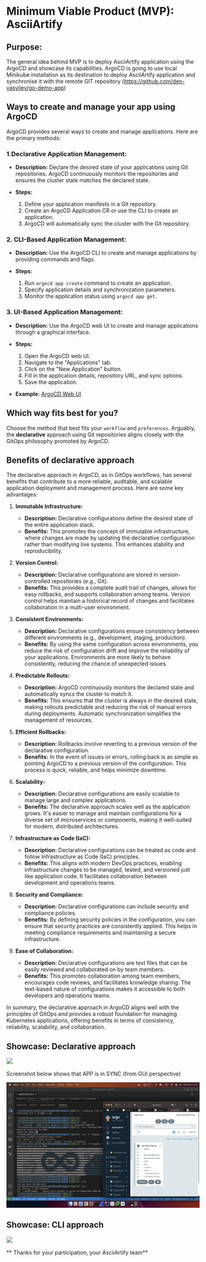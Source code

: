 # Minimum Viable Product (MVP): AsciiArtify

## Purpose:
The general idea behind MVP is to deploy AsciiArtify application using the ArgoCD and showcase its capabilities. ArgoCD is going to use local Minikube installation as its destination to deploy AsciiArtify application and synchronise it with the remote GIT repository (https://github.com/den-vasyliev/go-demo-app)

## Ways to create and manage your app using ArgoCD

ArgoCD provides several ways to create and manage applications. Here are the primary methods:

### 1.**Declarative Application Management:**

-   **Description:** Declare the desired state of your applications using Git repositories. ArgoCD continuously monitors the repositories and ensures the cluster state matches the declared state.
    
-   **Steps:**
    
    1.  Define your application manifests in a Git repository.
    2.  Create an ArgoCD Application CR or use the CLI to create an application.
    3.  ArgoCD will automatically sync the cluster with the Git repository.
    
### 2. **CLI-Based Application Management:**

-   **Description:** Use the ArgoCD CLI to create and manage applications by providing commands and flags.
    
-   **Steps:**
    
    1.  Run `argocd app create` command to create an application.
    2.  Specify application details and synchronization parameters.
    3.  Monitor the application status using `argocd app get`.

### 3. **UI-Based Application Management:**

-   **Description:** Use the ArgoCD web UI to create and manage applications through a graphical interface.
    
-   **Steps:**
    
    1.  Open the ArgoCD web UI.
    2.  Navigate to the "Applications" tab.
    3.  Click on the "New Application" button.
    4.  Fill in the application details, repository URL, and sync options.
    5.  Save the application.
-   **Example:** [ArgoCD Web UI](https://argoproj.github.io/argo-cd/getting_started/#2-access-the-argo-cd-ui)


## Which way fits best for you?

Choose the method that best fits your `workflow` and `preferences`. Arguably, the **declarative** approach using Git repositories aligns closely with the GitOps philosophy promoted by ArgoCD.

## Benefits of declarative approach

The declarative approach in ArgoCD, as in GitOps workflows, has several benefits that contribute to a more reliable, auditable, and scalable application deployment and management process. Here are some key advantages:

1.  **Immutable Infrastructure:**
    
    -   **Description:** Declarative configurations define the desired state of the entire application stack.
    -   **Benefits:** This promotes the concept of immutable infrastructure, where changes are made by updating the declarative configuration rather than modifying live systems. This enhances stability and reproducibility.
2.  **Version Control:**
    
    -   **Description:** Declarative configurations are stored in version-controlled repositories (e.g., Git).
    -   **Benefits:** This provides a complete audit trail of changes, allows for easy rollbacks, and supports collaboration among teams. Version control helps maintain a historical record of changes and facilitates collaboration in a multi-user environment.
3.  **Consistent Environments:**
    
    -   **Description:** Declarative configurations ensure consistency between different environments (e.g., development, staging, production).
    -   **Benefits:** By using the same configuration across environments, you reduce the risk of configuration drift and improve the reliability of your applications. Environments are more likely to behave consistently, reducing the chance of unexpected issues.
4.  **Predictable Rollouts:**
    
    -   **Description:** ArgoCD continuously monitors the declared state and automatically syncs the cluster to match it.
    -   **Benefits:** This ensures that the cluster is always in the desired state, making rollouts predictable and reducing the risk of manual errors during deployments. Automatic synchronization simplifies the management of resources.
5.  **Efficient Rollbacks:**
    
    -   **Description:** Rollbacks involve reverting to a previous version of the declarative configuration.
    -   **Benefits:** In the event of issues or errors, rolling back is as simple as pointing ArgoCD to a previous version of the configuration. This process is quick, reliable, and helps minimize downtime.
6.  **Scalability:**
    
    -   **Description:** Declarative configurations are easily scalable to manage large and complex applications.
    -   **Benefits:** The declarative approach scales well as the application grows. It's easier to manage and maintain configurations for a diverse set of microservices or components, making it well-suited for modern, distributed architectures.
7.  **Infrastructure as Code (IaC):**
    
    -   **Description:** Declarative configurations can be treated as code and follow Infrastructure as Code (IaC) principles.
    -   **Benefits:** This aligns with modern DevOps practices, enabling infrastructure changes to be managed, tested, and versioned just like application code. It facilitates collaboration between development and operations teams.
8.  **Security and Compliance:**
    
    -   **Description:** Declarative configurations can include security and compliance policies.
    -   **Benefits:** By defining security policies in the configuration, you can ensure that security practices are consistently applied. This helps in meeting compliance requirements and maintaining a secure infrastructure.
9.  **Ease of Collaboration:**
    
    -   **Description:** Declarative configurations are text files that can be easily reviewed and collaborated on by team members.
    -   **Benefits:** This promotes collaboration among team members, encourages code reviews, and facilitates knowledge sharing. The text-based nature of configurations makes it accessible to both developers and operations teams.

In summary, the declarative approach in ArgoCD aligns well with the principles of GitOps and provides a robust foundation for managing Kubernetes applications, offering benefits in terms of consistency, reliability, scalability, and collaboration.

## Showcase: Declarative approach

![](../.data/declarative.gif)


Screenshot below shows that APP is in SYNC (from GUI perspective)


![](../.data/declarative_argocd.jpeg)




## Showcase: CLI approach

![](../.data/cli_showcase.gif)

** Thanks for your participation, your AsciiArtify team**
